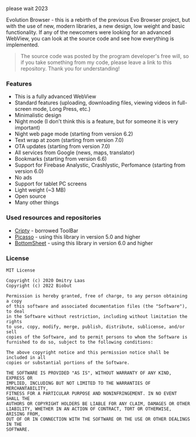 
please wait 2023


Evolution Browser - this is a rebirth of the previous Evo Browser project, but with the use of new, modern libraries, a new design, low weight and basic functionality. If any of the newcomers were looking for an advanced WebView, you can look at the source code and see how everything is implemented.
>The source code was posted by the program developer's free will, so if you take something from my code, please leave a link to this repository. Thank you for understanding!

### Features
* This is a fully advanced WebView
* Standard features (uploading, downloading files, viewing videos in full-screen mode, Long Press, etc.)
* Minimalistic design
* Night mode (I don't think this is a feature, but for someone it is very important)
* Night web page mode (starting from version 6.2)
* Text wrap at zoom (starting from version 7.0)
* OTA updates (starting from version 7.0)
* All services from Google (news, maps, translator)
* Bookmarks (starting from version 6.6)
* Support for Firebase Analystic, Crashlystic, Perfomance (starting from version 6.0)
* No ads
* Support for tablet PC screens
* Light weight (~3 MB)
* Open source
* Many other things

### Used resources and repositories
* [Cripty](https://github.com/F0x1d/Cripty) - borrowed ToolBar
* [Picasso](https://github.com/square/picasso) - using this library in version 5.0 and higher
* [BottomSheet](https://github.com/soarcn/BottomSheet) - using this library in version 6.0 and higher

### License
```
MIT License

Copyright (c) 2020 Dmitry Laas 
Copyright (c) 2022 Biobut

Permission is hereby granted, free of charge, to any person obtaining a copy
of this software and associated documentation files (the "Software"), to deal
in the Software without restriction, including without limitation the rights
to use, copy, modify, merge, publish, distribute, sublicense, and/or sell
copies of the Software, and to permit persons to whom the Software is
furnished to do so, subject to the following conditions:

The above copyright notice and this permission notice shall be included in all
copies or substantial portions of the Software.

THE SOFTWARE IS PROVIDED "AS IS", WITHOUT WARRANTY OF ANY KIND, EXPRESS OR
IMPLIED, INCLUDING BUT NOT LIMITED TO THE WARRANTIES OF MERCHANTABILITY,
FITNESS FOR A PARTICULAR PURPOSE AND NONINFRINGEMENT. IN NO EVENT SHALL THE
AUTHORS OR COPYRIGHT HOLDERS BE LIABLE FOR ANY CLAIM, DAMAGES OR OTHER
LIABILITY, WHETHER IN AN ACTION OF CONTRACT, TORT OR OTHERWISE, ARISING FROM,
OUT OF OR IN CONNECTION WITH THE SOFTWARE OR THE USE OR OTHER DEALINGS IN THE
SOFTWARE.
```

